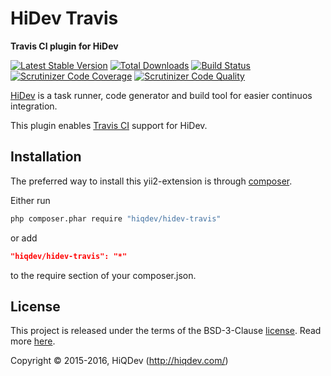 HiDev Travis
============

**Travis CI plugin for HiDev**

[![Latest Stable Version](https://poser.pugx.org/hiqdev/hidev-travis/v/stable)](https://packagist.org/packages/hiqdev/hidev-travis)
[![Total Downloads](https://poser.pugx.org/hiqdev/hidev-travis/downloads)](https://packagist.org/packages/hiqdev/hidev-travis)
[![Build Status](https://img.shields.io/travis/hiqdev/hidev-travis.svg)](https://travis-ci.org/hiqdev/hidev-travis)
[![Scrutinizer Code Coverage](https://img.shields.io/scrutinizer/coverage/g/hiqdev/hidev-travis.svg)](https://scrutinizer-ci.com/g/hiqdev/hidev-travis/)
[![Scrutinizer Code Quality](https://img.shields.io/scrutinizer/g/hiqdev/hidev-travis.svg)](https://scrutinizer-ci.com/g/hiqdev/hidev-travis/)

[HiDev](https://github.com/hiqdev/hidev) is a task runner, code generator and build tool for easier continuos integration.

This plugin enables [Travis CI](https://travis-ci.org/) support for HiDev.

## Installation

The preferred way to install this yii2-extension is through [composer](http://getcomposer.org/download/).

Either run

```sh
php composer.phar require "hiqdev/hidev-travis"
```

or add

```json
"hiqdev/hidev-travis": "*"
```

to the require section of your composer.json.

## License

This project is released under the terms of the BSD-3-Clause [license](LICENSE).
Read more [here](http://choosealicense.com/licenses/bsd-3-clause).

Copyright © 2015-2016, HiQDev (http://hiqdev.com/)
